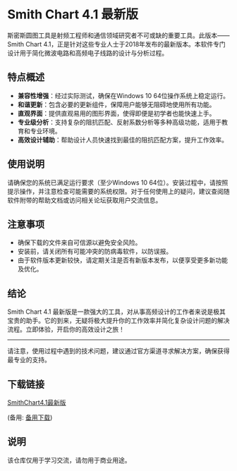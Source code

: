 # Smith Chart 4.1 最新版

斯密斯圆图工具是射频工程师和通信领域研究者不可或缺的重要工具。此版本——Smith Chart 4.1，正是针对这些专业人士于2018年发布的最新版本。本软件专门设计用于简化微波电路和高频电子线路的设计与分析过程。

## 特点概述
- **兼容性增强**：经过实际测试，确保在Windows 10 64位操作系统上稳定运行。
- **和谐更新**：包含必要的更新组件，保障用户能够无阻碍地使用所有功能。
- **直观界面**：提供直观易用的图形界面，使得即便是初学者也能快速上手。
- **专业级分析**：支持复杂的阻抗匹配、反射系数分析等多种高级功能，适用于教育和专业环境。
- **高效设计辅助**：帮助设计人员快速找到最佳的阻抗匹配方案，提升工作效率。

## 使用说明
请确保您的系统已满足运行要求（至少Windows 10 64位）。安装过程中，请按照提示操作，并注意检查可能需要的系统权限。对于任何使用上的疑问，建议查阅随软件附带的帮助文档或访问相关论坛获取用户交流信息。

## 注意事项
- 确保下载的文件来自可信源以避免安全风险。
- 安装前，请关闭所有可能冲突的防病毒软件，以防误报。
- 由于软件版本更新较快，请定期关注是否有新版本发布，以便享受更多新功能及优化。

## 结论
Smith Chart 4.1 最新版是一款强大的工具，对从事高频设计的工作者来说是极其宝贵的助手。它的到来，无疑将极大提升你的工作效率并简化复杂设计问题的解决流程。立即体验，开启你的高效设计之旅！

---

请注意，使用过程中遇到的技术问题，建议通过官方渠道寻求解决方案，确保获得最专业的支持。

## 下载链接
[SmithChart4.1最新版](https://pan.quark.cn/s/090f0790ff2e) 

(备用: [备用下载](https://pan.baidu.com/s/11xHyVBHZu90KOkhVL4J_Pw?pwd=1234))

## 说明

该仓库仅用于学习交流，请勿用于商业用途。
